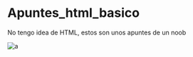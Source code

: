 # Apuntes_html_basico
No tengo idea de HTML, estos son unos apuntes de un noob

![a](https://proxy.duckduckgo.com/iu/?u=http%3A%2F%2Fwww.decalserpent.com%2Fassets%2Fimages%2Fdecals%25201-500%2FSP-00427-black.jpg&f=1 "imgagen")
